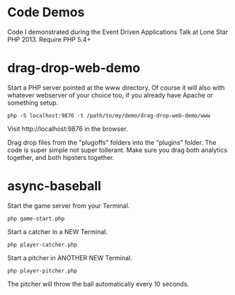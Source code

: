 Code Demos
==========

Code I demonstrated during the Event Driven Applications Talk at Lone Star PHP 2013. Require PHP 5.4+


drag-drop-web-demo
==================

Start a PHP server pointed at the www directory. Of course it will also with
whatever webserver of your choice too, if you already have Apache or something
setup.

	php -S localhost:9876 -t /path/to/my/demo/drag-drop-web-demo/www

Visit http://localhost:9876 in the browser.

Drag drop files from the "plugoffs" folders into the "plugins" folder. The code
is super simple not super tollerant. Make sure you drag both analytics together,
and both hipsters together.


async-baseball
==============

Start the game server from your Terminal.

	php game-start.php

Start a catcher in a NEW Terminal.

	php player-catcher.php

Start a pitcher in ANOTHER NEW Terminal.

	php player-pitcher.php

The pitcher will throw the ball automatically every 10 seconds.

